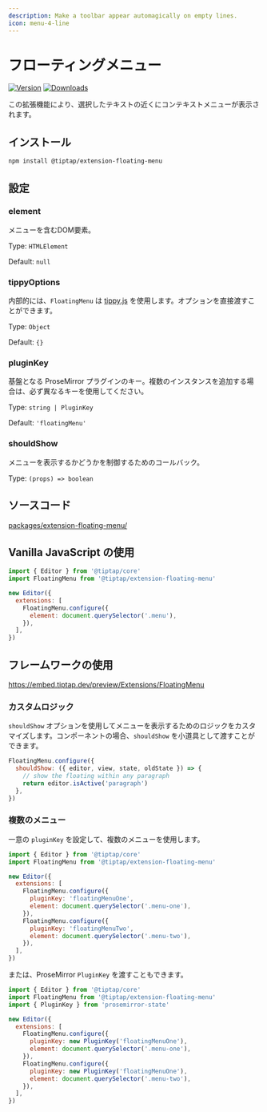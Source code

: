 ```yaml
---
description: Make a toolbar appear automagically on empty lines.
icon: menu-4-line
---
```


# フローティングメニュー

[![Version](https://img.shields.io/npm/v/@tiptap/extension-floating-menu.svg?label=version)](https://www.npmjs.com/package/@tiptap/extension-floating-menu)
[![Downloads](https://img.shields.io/npm/dm/@tiptap/extension-floating-menu.svg)](https://npmcharts.com/compare/@tiptap/extension-floating-menu?minimal=true)

<!-- This extension will make a contextual menu appear near a selection of text. -->

この拡張機能により、選択したテキストの近くにコンテキストメニューが表示されます。

## インストール

```bash
npm install @tiptap/extension-floating-menu
```

## 設定

### element

<!-- The DOM element that contains your menu. -->

メニューを含むDOM要素。

Type: `HTMLElement`

Default: `null`

### tippyOptions

<!-- Under the hood, the `FloatingMenu` uses [tippy.js](https://atomiks.github.io/tippyjs/v6/all-props/). You can directly pass options to it. -->

内部的には、`FloatingMenu` は [tippy.js](https://atomiks.github.io/tippyjs/v6/all-props/) を使用します。オプションを直接渡すことができます。

Type: `Object`

Default: `{}`

### pluginKey

<!-- The key for the underlying ProseMirror plugin. Make sure to use different keys if you add more than one instance. -->

基盤となる ProseMirror プラグインのキー。複数のインスタンスを追加する場合は、必ず異なるキーを使用してください。

Type: `string | PluginKey`

Default: `'floatingMenu'`

### shouldShow

<!-- A callback to control whether the menu should be shown or not. -->

メニューを表示するかどうかを制御するためのコールバック。

Type: `(props) => boolean`

## ソースコード

[packages/extension-floating-menu/](https://github.com/ueberdosis/tiptap/blob/main/packages/extension-floating-menu/)

## Vanilla JavaScript の使用

```js
import { Editor } from '@tiptap/core'
import FloatingMenu from '@tiptap/extension-floating-menu'

new Editor({
  extensions: [
    FloatingMenu.configure({
      element: document.querySelector('.menu'),
    }),
  ],
})
```

## フレームワークの使用

https://embed.tiptap.dev/preview/Extensions/FloatingMenu

### カスタムロジック

`shouldShow` オプションを使用してメニューを表示するためのロジックをカスタマイズします。コンポーネントの場合、`shouldShow` を小道具として渡すことができます。

<!-- Customize the logic for showing the menu with the `shouldShow` option. For components, `shouldShow` can be passed as a prop. -->

```js
FloatingMenu.configure({
  shouldShow: ({ editor, view, state, oldState }) => {
    // show the floating within any paragraph
    return editor.isActive('paragraph')
  },
})
```

### 複数のメニュー

<!-- Use multiple menus by setting an unique `pluginKey`. -->

一意の `pluginKey` を設定して、複数のメニューを使用します。

```js
import { Editor } from '@tiptap/core'
import FloatingMenu from '@tiptap/extension-floating-menu'

new Editor({
  extensions: [
    FloatingMenu.configure({
      pluginKey: 'floatingMenuOne',
      element: document.querySelector('.menu-one'),
    }),
    FloatingMenu.configure({
      pluginKey: 'floatingMenuTwo',
      element: document.querySelector('.menu-two'),
    }),
  ],
})
```

<!-- Alternatively you can pass a ProseMirror `PluginKey`. -->

または、ProseMirror `PluginKey` を渡すこともできます。

```js
import { Editor } from '@tiptap/core'
import FloatingMenu from '@tiptap/extension-floating-menu'
import { PluginKey } from 'prosemirror-state'

new Editor({
  extensions: [
    FloatingMenu.configure({
      pluginKey: new PluginKey('floatingMenuOne'),
      element: document.querySelector('.menu-one'),
    }),
    FloatingMenu.configure({
      pluginKey: new PluginKey('floatingMenuOne'),
      element: document.querySelector('.menu-two'),
    }),
  ],
})
```
